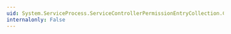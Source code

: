 ```yaml
---
uid: System.ServiceProcess.ServiceControllerPermissionEntryCollection.CopyTo(System.ServiceProcess.ServiceControllerPermissionEntry[],System.Int32)
internalonly: False
---
```

